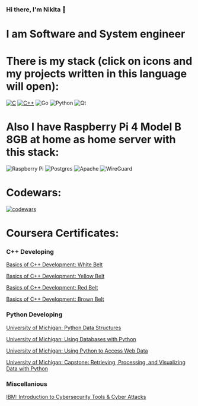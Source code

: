 ### Hi there, I'm Nikita 👋

# I am Software and System engineer 

# There is my stack (click on icons and my projects written in this language will open): 

[![C](https://img.shields.io/badge/c-%2300599C.svg?style=for-the-badge&logo=c&logoColor=white)](https://github.com/novikofff2001?tab=repositories&q=&type=&language=c%2B%2B&sort=)
[![C++](https://img.shields.io/badge/c++-%2300599C.svg?style=for-the-badge&logo=c%2B%2B&logoColor=white)](https://github.com/novikofff2001?tab=repositories&q=&type=&language=c&sort=)
![Go](https://img.shields.io/badge/go-%2300ADD8.svg?style=for-the-badge&logo=go&logoColor=white)
![Python](https://img.shields.io/badge/python-3670A0?style=for-the-badge&logo=python&logoColor=ffdd54)
![Qt](https://img.shields.io/badge/Qt-%23217346.svg?style=for-the-badge&logo=Qt&logoColor=white)

# Also I have Raspberry Pi 4 Model B 8GB at home as home server with this stack:

![Raspberry Pi](https://img.shields.io/badge/-RaspberryPi-C51A4A?style=for-the-badge&logo=Raspberry-Pi)
![Postgres](https://img.shields.io/badge/postgres-%23316192.svg?style=for-the-badge&logo=postgresql&logoColor=white)
![Apache](https://img.shields.io/badge/apache-%23D42029.svg?style=for-the-badge&logo=apache&logoColor=white)
![WireGuard](https://img.shields.io/badge/Wireguard-%23CA4245.svg?style=for-the-badge&logo=wireguard&logoColor=White)

# Codewars:
[![codewars](https://www.codewars.com/users/novikofff2001/badges/large)](https://www.codewars.com/users/novikofff2001)


# Coursera Certificates:

### C++ Developing
[Basics of C++ Development: White Belt](https://www.coursera.org/account/accomplishments/verify/HRFG53X2Z2U8)

[Basics of C++ Development: Yellow Belt](https://www.coursera.org/account/accomplishments/verify/EZ4BA7536FER)

[Basics of C++ Development: Red Belt](https://www.coursera.org/account/accomplishments/verify/ZK6QMQJFD7JF)

[Basics of C++ Development: Brown Belt](https://www.coursera.org/account/accomplishments/verify/88DXV4X7UHNR)

### Python Developing
[University of Michigan: Python Data Structures](https://coursera.org/share/c1505731437f5665d472b43f4723a37d)

[University of Michigan: Using Databases with Python](https://coursera.org/share/f4fc7e6cc7d254a05d4148034f5eb2ac)

[University of Michigan: Using Python to Access Web Data](https://coursera.org/share/f4fc7e6cc7d254a05d4148034f5eb2ac)

[University of Michigan: Capstone: Retrieving, Processing, and Visualizing Data with Python](https://coursera.org/share/83e1a27d684515ca1e27901cbb9a7b70)


### Miscellanious
[IBM: Introduction to Cybersecurity Tools & Cyber Attacks](https://www.coursera.org/account/accomplishments/verify/LPHF9ZZLFFD6)
